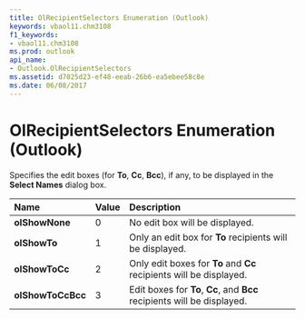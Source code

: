 ```yaml
---
title: OlRecipientSelectors Enumeration (Outlook)
keywords: vbaol11.chm3108
f1_keywords:
- vbaol11.chm3108
ms.prod: outlook
api_name:
- Outlook.OlRecipientSelectors
ms.assetid: d7025d23-ef48-eeab-26b6-ea5ebee58c8e
ms.date: 06/08/2017
---
```



# OlRecipientSelectors Enumeration (Outlook)

Specifies the edit boxes (for  **To**,  **Cc**,  **Bcc**), if any, to be displayed in the  **Select Names** dialog box.



|**Name**|**Value**|**Description**|
|:-----|:-----|:-----|
| **olShowNone**|0|No edit box will be displayed.|
| **olShowTo**|1|Only an edit box for  **To** recipients will be displayed.|
| **olShowToCc**|2|Only edit boxes for  **To** and **Cc** recipients will be displayed.|
| **olShowToCcBcc**|3|Edit boxes for  **To**,  **Cc**, and  **Bcc** recipients will be displayed.|

